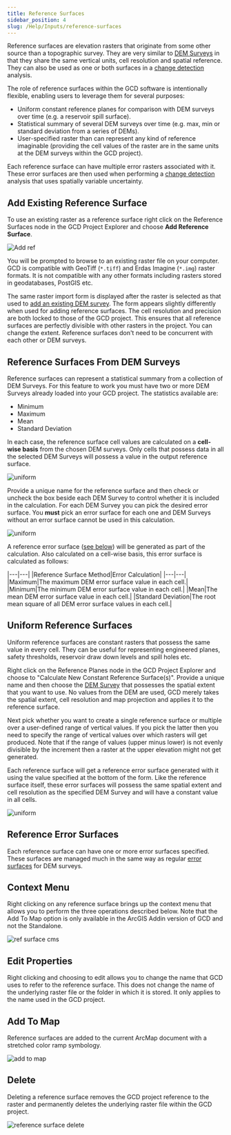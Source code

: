 ```yaml
---
title: Reference Surfaces
sidebar_position: 4
slug: /Help/Inputs/reference-surfaces
---
```


Reference surfaces are elevation rasters that originate from some other source than a topographic survey. They are very similar to [DEM Surveys](/Help/Inputs/dem-surveys) in that they share the same vertical units, cell resolution and spatial reference. They can also be used as one or both surfaces in a [change detection](/Help/Analyses/Change_Detection/change-detection) analysis.

The role of reference surfaces within the GCD software is intentionally flexible, enabling users to leverage them for several purposes:

* Uniform constant reference planes for comparison with DEM surveys over time (e.g. a reservoir spill surface).
* Statistical summary of several DEM surveys over time (e.g. max, min or standard deviation from a series of DEMs).
* User-specified raster than can represent any kind of reference imaginable (providing the cell values of the raster are in the same units at the DEM surveys within the GCD project).

Each reference surface can have multiple error rasters associated with it. These error surfaces are then used when performing a [change detection](/Help/Analyses/Change_Detection/change-detection) analysis that uses spatially variable uncertainty.

## Add Existing Reference Surface

To use an existing raster as a reference surface right click on the Reference Surfaces node in the GCD Project Explorer and choose **Add Reference Surface**.

![Add ref](/img/CommandRefs/00_ProjectExplorer/inputs/refsurface/refsurface_add_existing.png)

You will be prompted to browse to an existing raster file on your computer. GCD is compatible with GeoTiff (`*.tiff`) and Erdas Imagine (`*.img`) raster formats. It is not compatible with any other formats including rasters stored in geodatabases, PostGIS etc. 

The same raster import form is displayed after the raster is selected as that used to [add an existing DEM survey](/Help/Inputs/dem-surveys#add-existing-dem-survey). The form appears slightly differently when used for adding reference surfaces. The cell resolution and precision are both locked to those of the GCD project. This ensures that all reference surfaces are perfectly divisible with other rasters in the project. You can change the extent. Reference surfaces don't need to be concurrent with each other or DEM surveys.

## Reference Surfaces From DEM Surveys

Reference surfaces can represent a statistical summary from a collection of DEM Surveys. For this feature to work you must have two or more DEM Surveys already loaded into your GCD project. The statistics available are:

* Minimum
* Maximum
* Mean
* Standard Deviation

In each case, the reference surface cell values are calculated on a **cell-wise basis** from the chosen DEM surveys. Only cells that possess data in all the selected DEM Surveys will possess a value in the output reference surface. 

![uniform](/img/CommandRefs/00_ProjectExplorer/inputs/refsurface/refsurface_fromdems.png)

Provide a unique name for the reference surface and then check or uncheck the box beside each DEM Survey to control whether it is included in the calculation. For each DEM Survey you can pick the desired error surface. You **must** pick an error surface for each one and DEM Surveys without an error surface cannot be used in this calculation.

![uniform](/img/CommandRefs/00_ProjectExplorer/inputs/refsurface/refsurface_demselect.png)

A reference error surface ([see below](#reference-error-surfaces)) will be generated as part of the calculation. Also calculated on a cell-wise basis, this error surface is calculated as follows:

|---|---|
|Reference Surface Method|Error Calculation|
|---|---|
|Maximum|The maximum DEM error surface value in each cell.|
|Minimum|The minimum DEM error surface value in each cell.|
|Mean|The mean DEM error surface value in each cell.|
|Standard Deviation|The root mean square of all DEM error surface values in each cell.|

## Uniform Reference Surfaces

Uniform reference surfaces are constant rasters that possess the same value in every cell. They can be useful for representing engineered planes, safety thresholds, reservoir draw down levels and spill holes etc.

Right click on the Reference Planes node in the GCD Project Explorer and choose to "Calculate New Constant Reference Surface(s)". Provide a unique name and then choose the [DEM Survey](/Help/Inputs/dem-surveys) that possesses the spatial extent that you want to use. No values from the DEM are used, GCD merely takes the spatial extent, cell resolution and map projection and applies it to the reference surface.

Next pick whether you want to create a single reference surface or multiple over a user-defined range of vertical values. If you pick the latter then you need to specify the range of vertical values over which rasters will get produced. Note that if the range of values (upper minus lower) is not evenly divisible by the increment then a raster at the upper elevation might not get generated.

Each reference surface will get a reference error surface generated with it using the value specified at the bottom of the form. Like the reference surface itself, these error surfaces will possess the same spatial extent and cell resolution as the specified DEM Survey and will have a constant value in all cells.

![uniform](/img/CommandRefs/00_ProjectExplorer/inputs/refsurface/refsurface_uniform.png)

## Reference Error Surfaces

Each reference surface can have one or more error surfaces specified. These surfaces are managed much in the same way as regular [error surfaces](/Help/Inputs/error-surfaces) for DEM surveys. 

## Context Menu

Right clicking on any reference surface brings up the context menu that allows you to perform the three operations described below. Note that the Add To Map option is only available in the ArcGIS Addin version of GCD and not the Standalone.

![ref surface cms](/img/CommandRefs/00_ProjectExplorer/inputs/refsurface/refsurface_cms.png)

## Edit Properties

Right clicking and choosing to edit allows you to change the name that GCD uses to refer to the reference surface. This does not change the name of the underlying raster file or the folder in which it is stored. It only applies to the name used in the GCD project.

## Add To Map

Reference surfaces are added to the current ArcMap document with a stretched color ramp symbology.

![add to map](/img/CommandRefs/00_ProjectExplorer/inputs/refsurface/ref_add_to_map.png)

## Delete

Deleting a reference surface removes the GCD project reference to the raster and permanently deletes the underlying raster file within the GCD project.

![reference surface delete](/img/CommandRefs/00_ProjectExplorer/inputs/refsurface/ref_delete.png)